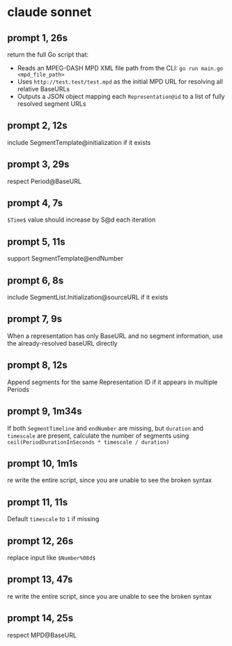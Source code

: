 # claude sonnet

## prompt 1, 26s

return the full Go script that:
- Reads an MPEG-DASH MPD XML file path from the CLI: `go run main.go <mpd_file_path>`
- Uses `http://test.test/test.mpd` as the initial MPD URL for resolving all relative BaseURLs
- Outputs a JSON object mapping each `Representation@id` to a list of fully resolved segment URLs

## prompt 2, 12s

include SegmentTemplate@initialization if it exists

## prompt 3, 29s

respect Period@BaseURL

## prompt 4, 7s

`$Time$` value should increase by S@d each iteration

## prompt 5, 11s

support SegmentTemplate@endNumber

## prompt 6, 8s

include SegmentList.Initialization@sourceURL if it exists

## prompt 7, 9s

When a representation has only BaseURL and no segment information, use the
already-resolved baseURL directly

## prompt 8, 12s

Append segments for the same Representation ID if it appears in multiple
Periods

## prompt 9, 1m34s

If both `SegmentTimeline` and `endNumber` are missing, but `duration` and
`timescale` are present, calculate the number of segments using
`ceil(PeriodDurationInSeconds * timescale / duration)`

## prompt 10, 1m1s

re write the entire script, since you are unable to see the broken syntax

## prompt 11, 11s

Default `timescale` to `1` if missing

## prompt 12, 26s

replace input like `$Number%08d$`

## prompt 13, 47s

re write the entire script, since you are unable to see the broken syntax

## prompt 14, 25s

respect MPD@BaseURL
